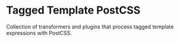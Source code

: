 # Tagged Template PostCSS

Collection of transformers and plugins that process tagged template expressions with PostCSS.
